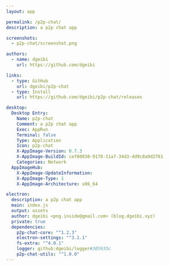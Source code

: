 ```yaml
---
layout: app

permalink: /p2p-chat/
description: a p2p chat app

screenshots:
  - p2p-chat/screenshot.png

authors:
  - name: dgeibi
    url: https://github.com/dgeibi

links:
  - type: GitHub
    url: dgeibi/p2p-chat
  - type: Install
    url: https://github.com/dgeibi/p2p-chat/releases

desktop:
  Desktop Entry:
    Name: p2p-chat
    Comment: a p2p chat app
    Exec: AppRun
    Terminal: false
    Type: Application
    Icon: p2p-chat
    X-AppImage-Version: 0.7.3
    X-AppImage-BuildId: cef00930-9178-11a7-34d3-dd9c8a9d2761
    Categories: Network
  AppImageHub:
    X-AppImage-UpdateInformation: 
    X-AppImage-Type: 1
    X-AppImage-Architecture: x86_64

electron:
  description: a p2p chat app
  main: index.js
  output: assets
  author: dgeibi <png.inside@gmail.com> (blog.dgeibi.xyz)
  private: true
  dependencies:
    p2p-chat-core: "^1.2.3"
    electron-settings: "^3.1.1"
    fs-extra: "^4.0.1"
    logger: github:dgeibi/logger#305933c
    p2p-chat-utils: "^1.0.0"
---
```

